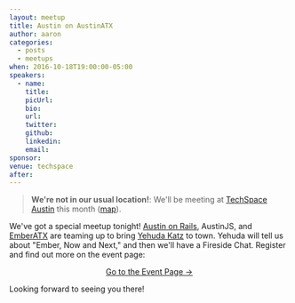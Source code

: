 ```yaml
---
layout: meetup
title: Austin on AustinATX
author: aaron
categories:
  - posts
  - meetups
when: 2016-10-18T19:00:00-05:00
speakers:
  - name:
    title:
    picUrl:
    bio:
    url:
    twitter:
    github:
    linkedin:
    email:
sponsor:
venue: techspace
after:
---
```


> **We're not in our usual location!**: We'll be meeting at <a href="https://www.techspace.com/spaces/austin/cbd/">TechSpace Austin</a> this month ([map](http://maps.google.com/?q=98%20San%20Jacinto%20Blvd.%20Austin,%20TX,%2078701)).

We've got a special meetup tonight! [Austin on Rails](http://www.austinonrails.org/), AustinJS, and [EmberATX](http://www.meetup.com/Ember-ATX/) are teaming up to bring [Yehuda Katz](http://yehudakatz.com/) to town. Yehuda will tell us about "Ember, Now and Next," and then we'll have a Fireside Chat. Register and find out more on the event page:

<div style="text-align: center;">
  <a style="display: inline-block;"
     class="ajs-box"
     href="https://www.eventbrite.com/e/austin-on-austinatx-featuring-yehuda-katz-tickets-27748133414">Go to the Event Page &rarr;</a>
</div>

Looking forward to seeing you there!
